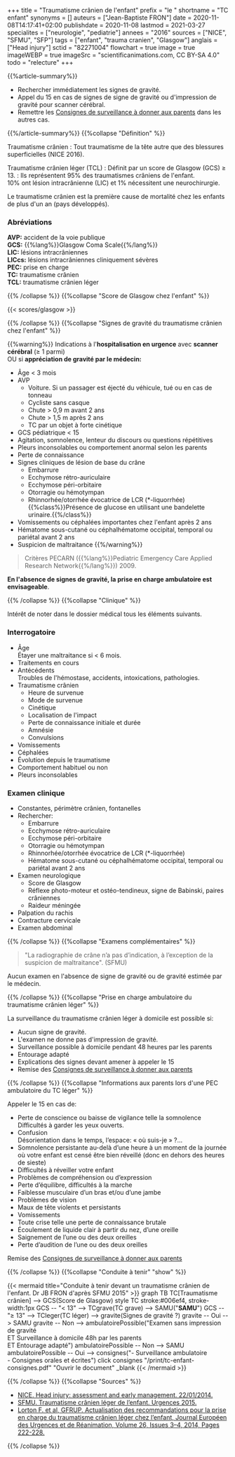 +++
title = "Traumatisme crânien de l'enfant"
prefix = "le "
shortname = "TC enfant"
synonyms = []
auteurs = ["Jean-Baptiste FRON"]
date = 2020-11-08T14:17:41+02:00
publishdate = 2020-11-08
lastmod = 2021-03-27
specialites = ["neurologie", "pediatrie"]
annees = "2016"
sources = ["NICE", "SFMU", "SFP"]
tags = ["enfant", "trauma cranien", "Glasgow"]
anglais = ["Head injury"]
sctid = "82271004"
flowchart = true
image = true
imageWEBP = true
imageSrc = "scientificanimations.com, CC BY-SA 4.0"
todo = "relecture"
+++

{{%article-summary%}}

- Rechercher immédiatement les signes de gravité.
- Appel du 15 en cas de signes de signe de gravité ou d'impression de gravité pour scanner cérébral.
- Remettre les [Consignes de surveillance à donner aux parents](/print/tc-enfant-consignes.pdf) dans les autres cas.

{{%/article-summary%}}
{{%collapse "Définition" %}}

Traumatisme crânien
: Tout traumatisme de la tête autre que des blessures superficielles (NICE 2016).

Traumatisme crânien léger (TCL)
: Définit par un score de Glasgow (GCS) ≥ 13.
: Ils représentent 95% des traumatismes crâniens de l'enfant.  
10% ont lésion intracrânienne (LIC) et 1% nécessitent une neurochirurgie.

Le traumatisme crânien est la première cause de mortalité chez les enfants de plus d'un an (pays développés).

### Abréviations

**AVP:** accident de la voie publique  
**GCS:** {{%lang%}}Glasgow Coma Scale{{%/lang%}}  
**LIC:** lésions intracrâniennes  
**LICcs:** lésions intracrâniennes cliniquement sévères  
**PEC:** prise en charge  
**TC:** traumatisme crânien  
**TCL:** traumatisme crânien léger

{{% /collapse %}}
{{%collapse "Score de Glasgow chez l'enfant" %}}

{{< scores/glasgow >}}

{{% /collapse %}}
{{%collapse "Signes de gravité du traumatisme crânien chez l'enfant" %}}

{{%warning%}}
Indications à l'**hospitalisation en urgence** avec **scanner cérébral** (≥ 1 parmi)  
OU si **appréciation de gravité par le médecin:**

- Âge < 3 mois
- AVP  
  - Voiture. Si un passager est éjecté du véhicule, tué ou en cas de tonneau
  - Cycliste sans casque
  - Chute > 0,9 m avant 2 ans
  - Chute > 1,5 m après 2 ans
  - TC par un objet à forte cinétique
- GCS pédiatrique < 15
- Agitation, somnolence, lenteur du discours ou questions répétitives
- Pleurs inconsolables ou comportement anormal selon les parents
- Perte de connaissance
- Signes cliniques de lésion de base du crâne
  - Embarrure
  - Ecchymose rétro-auriculaire
  - Ecchymose péri-orbitaire
  - Otorragie ou hémotympan
  - Rhinnorhée/otorrhée évocatrice de LCR (*-liquorrhée)  
  {{%class%}}Présence de glucose en utilisant une bandelette urinaire.{{%/class%}}
- Vomissements ou céphalées importantes chez l'enfant après 2 ans
- Hématome sous-cutané ou céphalhématome occipital, temporal ou pariétal avant 2 ans
- Suspicion de maltraitance
{{%/warning%}}

> Critères PECARN ({{%lang%}}Pediatric Emergency Care Applied Research Network{{%/lang%}}) 2009.

**En l'absence de signes de gravité, la prise en charge ambulatoire est envisageable**.

{{% /collapse %}}
{{%collapse "Clinique" %}}

Intérêt de noter dans le dossier médical tous les éléments suivants.

### Interrogatoire

- Âge  
Étayer une maltraitance si < 6 mois.
- Traitements en cours
- Antécédents  
Troubles de l'hémostase, accidents, intoxications, pathologies.
- Traumatisme crânien
  - Heure de survenue
  - Mode de survenue
  - Cinétique
  - Localisation de l'impact
  - Perte de connaissance initiale et durée
  - Amnésie
  - Convulsions
- Vomissements
- Céphalées
- Évolution depuis le traumatisme
- Comportement habituel ou non
- Pleurs inconsolables

### Examen clinique

- Constantes, périmètre crânien, fontanelles
- Rechercher:
  - Embarrure
  - Ecchymose rétro-auriculaire
  - Ecchymose péri-orbitaire
  - Otorragie ou hémotympan
  - Rhinnorhée/otorrhée évocatrice de LCR (*-liquorrhée)
  - Hématome sous-cutané ou céphalhématome occipital, temporal ou pariétal avant 2 ans
- Examen neurologique
  - Score de Glasgow
  - Réflexe photo-moteur et ostéo-tendineux, signe de Babinski, paires crâniennes
  - Raideur méningée
- Palpation du rachis
- Contracture cervicale
- Examen abdominal

{{% /collapse %}}
{{%collapse "Examens complémentaires" %}}

> "La radiographie de crâne n’a pas d’indication, à l’exception de la suspicion de maltraitance". (SFMU)

Aucun examen en l'absence de signe de gravité ou de gravité estimée par le médecin.

{{% /collapse %}}
{{%collapse "Prise en charge ambulatoire du traumatisme crânien léger" %}}

La surveillance du traumatisme crânien léger à domicile est possible si:

- Aucun signe de gravité.
- L'examen ne donne pas d'impression de gravité.
- Surveillance possible à domicile pendant 48 heures par les parents
- Entourage adapté
- Explications des signes devant amener à appeler le 15
- Remise des [Consignes de surveillance à donner aux parents](/print/tc-enfant-consignes.pdf)

{{% /collapse %}}
{{%collapse "Informations aux parents lors d'une PEC ambulatoire du TC léger" %}}

Appeler le 15 en cas de:

- Perte de conscience ou baisse de vigilance telle la somnolence  
Difficultés à garder les yeux ouverts.
- Confusion  
Désorientation dans le temps, l’espace: « où suis-je » ?...
- Somnolence persistante au-delà d’une heure à un moment de la journée où votre enfant est censé être bien réveillé (donc en dehors des heures de sieste)
- Difficultés à réveiller votre enfant
- Problèmes de compréhension ou d’expression
- Perte d’équilibre, difficultés à la marche
- Faiblesse musculaire d’un bras et/ou d’une jambe
- Problèmes de vision
- Maux de tête violents et persistants
- Vomissements
- Toute crise telle une perte de connaissance brutale
- Écoulement de liquide clair à partir du nez, d’une oreille
- Saignement de l’une ou des deux oreilles
- Perte d’audition de l’une ou des deux oreilles

Remise des [Consignes de surveillance à donner aux parents](/print/tc-enfant-consignes.pdf)

{{% /collapse %}}
{{%collapse "Conduite à tenir" "show" %}}

{{< mermaid title="Conduite à tenir devant un traumatisme crânien de l'enfant. Dr JB FRON d'après SFMU 2015" >}}
graph TB
  TC[Traumatisme crânien] --> GCS(Score de Glasgow)
  style TC stroke:#006ef4, stroke-width:1px
  GCS -- "&lt; 13" --> TCgrave(TC grave) --> SAMU("<b>SAMU</b>")
  GCS -- "&ge; 13" --> TCleger(TC léger) --> gravite(Signes de gravité ?)
    gravite -- Oui --> SAMU
    gravite -- Non --> ambulatoirePossible("Examen sans impression de gravité<br>ET Surveillance à domicile 48h par les parents<br>ET Entourage adapté")
      ambulatoirePossible -- Non --> SAMU
      ambulatoirePossible -- Oui --> consignes("- Surveillance ambulatoire<br>- Consignes orales et écrites")
        click consignes "/print/tc-enfant-consignes.pdf" "Ouvrir le document" _blank
{{< /mermaid >}}

{{% /collapse %}}
{{%collapse "Sources" %}}

- [NICE. Head injury: assessment and early management. 22/01/2014.](https://www.sfpediatrie.com/sites/www.sfpediatrie.com/files/medias/documents/head-injury-assessment-and-early-management-pdf-35109755595493.pdf)
- [SFMU. Traumatisme crânien léger de l’enfant. Urgences 2015.](https://www.sfmu.org/upload/70_formation/02_eformation/02_congres/Urgences/urgences2015/donnees/pdf/039.pdf)
- [Lorton F. et al, GFRUP. Actualisation des recommandations pour la prise en charge du traumatisme crânien léger chez l’enfant, Journal Européen des Urgences et de Réanimation, Volume 26, Issues 3–4, 2014, Pages 222-228.](https://www.sfpediatrie.com/sites/www.sfpediatrie.com/files/medias/documents/recos_2014_sfpediatrie_traumatisme_cranien_leger.pdf)

{{% /collapse %}}
